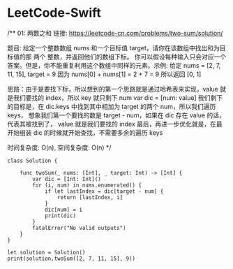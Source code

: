 # LeetCode-Swift

/**
 01: 两数之和
 链接: https://leetcode-cn.com/problems/two-sum/solution/

 题目: 给定一个整数数组 nums 和一个目标值 target，请你在该数组中找出和为目标值的那 两个 整数，并返回他们的数组下标。
 你可以假设每种输入只会对应一个答案。但是，你不能重复利用这个数组中同样的元素。示例:
 给定 nums = [2, 7, 11, 15], target = 9
 因为 nums[0] + nums[1] = 2 + 7 = 9
 所以返回 [0, 1]

 思路：由于是要找下标，所以想到的第一个思路就是通过哈希表来实现，value 就是我们要找的 index，所以 key 就只剩下 num
 var dic = [num: value]
 我们剩下的目标是，在 dic.keys 中找到其中相加为 target 的两个 num，所以我们遍历 keys，
 想象我们第一个要找的数是 target - num，如果在 dic 存在 value 的话，代表其被找到了， value 就是我们要找的 index
 最后，再进一步优化就是，在最开始组装 dic 的时候就开始查找，不需要多余的遍历 keys

 时间复杂度: O(n), 空间复杂度: O(n)
 */

```
class Solution {
    
    func twoSum(_ nums: [Int], _ target: Int) -> [Int] {
        var dic = [Int: Int]()
        for (i, num) in nums.enumerated() {
            if let lastIndex = dic[target - num] {
                return [lastIndex, i]
            }
            dic[num] = i
            print(dic)
        }
        fatalError("No valid outputs")
    }
}

let solution = Solution()
print(solution.twoSum([2, 7, 11, 15], 9))
```
